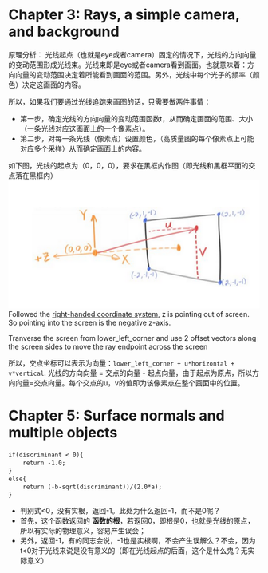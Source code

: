 # Chapter 3: Rays, a simple camera, and background
原理分析：
光线起点（也就是eye或者camera）固定的情况下，光线的方向向量的变动范围形成光线束。光线束即是eye或者camera看到画面。也就意味着：方向向量的变动范围决定着所能看到画面的范围。另外，光线中每个光子的频率（颜色）决定这画面的内容。

所以，如果我们要通过光线追踪来画图的话，只需要做两件事情：
- 第一步，确定光线的方向向量的变动范围函数t，从而确定画面的范围、大小（一条光线对应这画面上的一个像素点）。
- 第二步，对每一条光线（像素点）设置颜色，（高质量图的每个像素点上可能对应多个采样）从而确定画面上的内容。

如下图，光线的起点为（0，0，0），要求在黑框内作图（即光线和黑框平面的交点落在黑框内）
![](smallpt/RaytracingInOneWeekend/figure-1.png)
Followed the [right-handed coordinate system](https://en.wikipedia.org/wiki/Right-hand_rule), z is pointing out of screen. So pointing into the screen is the negative z-axis.


Tranverse the screen from lower_left_corner and use 2 offset vectors along the screen sides to move the ray endpoint across the screen

所以，交点坐标可以表示为向量：```lower_left_corner + u*horizontal + v*vertical```. 光线的方向向量 = 交点的向量 - 起点向量，由于起点为原点，所以方向向量=交点向量。每个交点的u，v的值即为该像素点在整个画面中的位置。

# Chapter 5: Surface normals and multiple objects
```
if(discriminant < 0){
    return -1.0;
}
else{
    return (-b-sqrt(discriminant))/(2.0*a);
}
```
- 判别式<0，没有实根，返回-1。此处为什么返回-1，而不是0呢？
- 首先，这个函数返回的 **函数的根**，若返回0，即根是0，也就是光线的原点，所以有实际的物理意义，容易产生误会；
- 另外，返回-1，有的同志会说，-1也是实根啊，不会产生误解么？不会，因为t<0对于光线来说是没有意义的（即在光线起点的后面，这个是什么鬼？无实际意义）
